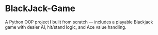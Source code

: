 # BlackJack-Game
A Python OOP project I built from scratch — includes a playable Blackjack game with dealer AI, hit/stand logic, and Ace value handling.
